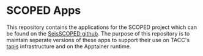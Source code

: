 # SCOPED Apps

This repository contains the applications for the SCOPED project which can be found on the [SeisSCOPED github](https://github.com/SeisSCOPED). The purpose of this repository is to maintain seperate versions of these apps to support their use on TACC's [tapis](https://tapis.readthedocs.io/en/latest/) infrastructure and on the Apptainer runtime. 

